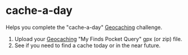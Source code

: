 # cache-a-day

Helps you complete the "cache-a-day" [Geocaching](https://www.geocaching.com) challenge.

1. Upload your [Geocaching](https://www.geocaching.com) "My Finds Pocket Query" gpx (or zip) file.
2. See if you need to find a cache today or in the near future.

